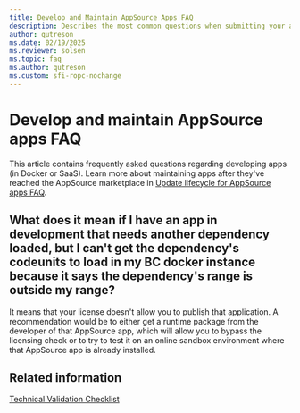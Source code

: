 ```yaml
---
title: Develop and Maintain AppSource Apps FAQ
description: Describes the most common questions when submitting your app to AppSource for Business Central.
author: qutreson
ms.date: 02/19/2025
ms.reviewer: solsen
ms.topic: faq
ms.author: qutreson
ms.custom: sfi-ropc-nochange
---
```


# Develop and maintain AppSource apps FAQ

This article contains frequently asked questions regarding developing apps (in Docker or SaaS). Learn more about maintaining apps after they've reached the AppSource marketplace in [Update lifecycle for AppSource apps FAQ](devenv-update-app-life-cycle-faq.md).

## What does it mean if I have an app in development that needs another dependency loaded, but I can't get the dependency's codeunits to load in my BC docker instance because it says the dependency's range is outside my range?

It means that your license doesn't allow you to publish that application. A recommendation would be to either get a runtime package from the developer of that AppSource app, which will allow you to bypass the licensing check or to try to test it on an online sandbox environment where that AppSource app is already installed. 

## Related information

[Technical Validation Checklist](devenv-checklist-submission.md)
